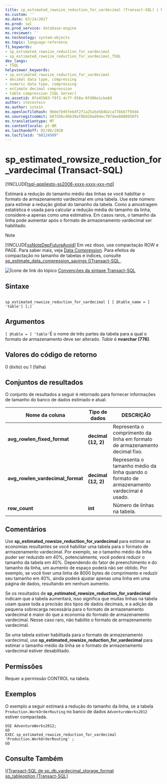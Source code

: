 ```yaml
---
title: sp_estimated_rowsize_reduction_for_vardecimal (Transact-SQL) | Microsoft Docs
ms.custom: ''
ms.date: 03/14/2017
ms.prod: sql
ms.prod_service: database-engine
ms.reviewer: ''
ms.technology: system-objects
ms.topic: language-reference
f1_keywords:
- sp_estimated_rowsize_reduction_for_vardecimal
- sp_estimated_rowsize_reduction_for_vardecimal_TSQL
dev_langs:
- TSQL
helpviewer_keywords:
- sp_estimated_rowsize_reduction_for_vardecimal
- decimal data type, compressing
- numeric data type, compressing
- estimate decimal compression
- table compression [SQL Server]
ms.assetid: 0fe45983-f9f2-4c7f-938a-0fd96e1cbe8d
author: stevestein
ms.author: sstein
ms.openlocfilehash: 90de7b95febdf2f1a25a5e584b2ca77bb67f93d4
ms.sourcegitcommit: b87d36c46b39af8b929ad94ec707dee8800950f5
ms.translationtype: MT
ms.contentlocale: pt-BR
ms.lasthandoff: 02/08/2020
ms.locfileid: "68124509"
---
```

# <a name="sp_estimated_rowsize_reduction_for_vardecimal-transact-sql"></a>sp_estimated_rowsize_reduction_for_vardecimal (Transact-SQL)
[!INCLUDE[tsql-appliesto-ss2008-xxxx-xxxx-xxx-md](../../includes/tsql-appliesto-ss2008-xxxx-xxxx-xxx-md.md)]

  Estimará a redução do tamanho médio das linhas se você habilitar o formato de armazenamento vardecimal em uma tabela. Use este número para estimar a redução global do tamanho da tabela. Como a amostragem estatística é usada para calcular a redução média do tamanho da linha, considere-a apenas como uma estimativa. Em casos raros, o tamanho da linha pode aumentar após o formato de armazenamento vardecimal ser habilitado.  
  
> [!NOTE]  
>  
  [!INCLUDE[ssNoteDepFutureAvoid](../../includes/ssnotedepfutureavoid-md.md)] Em vez disso, use compactação ROW e PAGE. Para saber mais, veja [Data Compression](../../relational-databases/data-compression/data-compression.md). Para efeitos de compactação no tamanho de tabelas e índices, consulte [sp_estimate_data_compression_savings &#40;&#41;Transact-SQL ](../../relational-databases/system-stored-procedures/sp-estimate-data-compression-savings-transact-sql.md).  
  
 ![Ícone de link do tópico](../../database-engine/configure-windows/media/topic-link.gif "Ícone de link do tópico") [Convenções da sintaxe Transact-SQL](../../t-sql/language-elements/transact-sql-syntax-conventions-transact-sql.md)  
  
## <a name="syntax"></a>Sintaxe  
  
```  
  
sp_estimated_rowsize_reduction_for_vardecimal [ [ @table_name = ] 'table'] [;]  
```  
  
## <a name="arguments"></a>Argumentos  
`[ @table = ] 'table'`É o nome de três partes da tabela para a qual o formato de armazenamento deve ser alterado. *Table* é **nvarchar (776)**.  
  
## <a name="return-code-values"></a>Valores do código de retorno  
 0 (êxito) ou 1 (falha)  
  
## <a name="result-sets"></a>Conjuntos de resultados  
 O conjunto de resultados a seguir é retornado para fornecer informações de tamanho do banco de dados estimado e atual.  
  
|Nome da coluna|Tipo de dados|DESCRIÇÃO|  
|-----------------|---------------|-----------------|  
|**avg_rowlen_fixed_format**|**decimal (12, 2)**|Representa o comprimento da linha em formato de armazenamento decimal fixo.|  
|**avg_rowlen_vardecimal_format**|**decimal (12, 2)**|Representa o tamanho médio da linha quando o formato de armazenamento vardecimal é usado.|  
|**row_count**|**int**|Número de linhas na tabela.|  
  
## <a name="remarks"></a>Comentários  
 Use **sp_estimated_rowsize_reduction_for_vardecimal** para estimar as economias resultantes se você habilitar uma tabela para o formato de armazenamento vardecimal. Por exemplo, se o tamanho médio da linha puder ser reduzido em 40%, potencialmente, você poderá reduzir o tamanho da tabela em 40%. Dependendo do fator de preenchimento e do tamanho da linha, um aumento de espaço poderá não ser obtido. Por exemplo, se você tiver uma linha de 8000 bytes de comprimento e reduzir seu tamanho em 40%, ainda poderá ajustar apenas uma linha em uma página de dados, resultando em nenhum aumento.  
  
 Se os resultados de **sp_estimated_rowsize_reduction_for_vardecimal** indicam que a tabela aumentará, isso significa que muitas linhas na tabela usam quase toda a precisão dos tipos de dados decimais, e a adição da pequena sobrecarga necessária para o formato de armazenamento vardecimal é maior do que a economia do formato de armazenamento vardecimal. Nesse caso raro, não habilite o formato de armazenamento vardecimal.  
  
 Se uma tabela estiver habilitada para o formato de armazenamento vardecimal, use **sp_estimated_rowsize_reduction_for_vardecimal** para estimar o tamanho médio da linha se o formato de armazenamento vardecimal estiver desabilitado.  
  
## <a name="permissions"></a>Permissões  
 Requer a permissão CONTROL na tabela.  
  
## <a name="examples"></a>Exemplos  
 O exemplo a seguir estimará a redução do tamanho da linha, se a tabela `Production.WorkOrderRouting` no banco de dados `AdventureWorks2012` estiver compactada.  
  
```  
USE AdventureWorks2012;  
GO  
EXEC sp_estimated_rowsize_reduction_for_vardecimal 'Production.WorkOrderRouting' ;  
GO  
```  
  
## <a name="see-also"></a>Consulte Também  
 [&#41;&#40;Transact-SQL de sp_db_vardecimal_storage_format](../../relational-databases/system-stored-procedures/sp-db-vardecimal-storage-format-transact-sql.md)   
 [sp_tableoption &#40;Transact-SQL&#41;](../../relational-databases/system-stored-procedures/sp-tableoption-transact-sql.md)  
  
  
